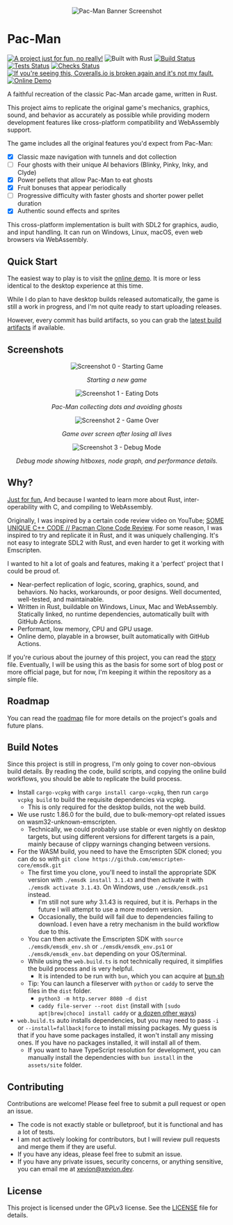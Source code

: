 <!-- markdownlint-disable MD033 -->
<!-- markdownlint-disable MD041 -->

<div align="center">
  <img src="assets/repo/banner.png" alt="Pac-Man Banner Screenshot">
</div>

# Pac-Man

[![A project just for fun, no really!][badge-justforfunnoreally]][justforfunnoreally] ![Built with Rust][badge-built-with-rust] [![Build Status][badge-build]][build] [![Tests Status][badge-test]][test] [![Checks Status][badge-checks]][checks] [![If you're seeing this, Coveralls.io is broken again and it's not my fault.][badge-coverage]][coverage] [![Online Demo][badge-online-demo]][demo]

[badge-built-with-rust]: https://img.shields.io/badge/Built_with-Rust-blue?logo=rust
[badge-justforfunnoreally]: https://img.shields.io/badge/justforfunnoreally-dev-9ff
[badge-test]: https://github.com/Xevion/Pac-Man/actions/workflows/tests.yaml/badge.svg
[badge-checks]: https://github.com/Xevion/Pac-Man/actions/workflows/checks.yaml/badge.svg
[badge-build]: https://github.com/Xevion/Pac-Man/actions/workflows/build.yaml/badge.svg
[badge-coverage]: https://coveralls.io/repos/github/Xevion/Pac-Man/badge.svg?branch=master
[badge-online-demo]: https://img.shields.io/badge/Online%20Demo-Click%20Me!-brightgreen
[justforfunnoreally]: https://justforfunnoreally.dev
[build]: https://github.com/Xevion/Pac-Man/actions/workflows/build.yaml
[test]: https://github.com/Xevion/Pac-Man/actions/workflows/tests.yaml
[checks]: https://github.com/Xevion/Pac-Man/actions/workflows/checks.yaml
[coverage]: https://coveralls.io/github/Xevion/Pac-Man?branch=master
[demo]: https://xevion.github.io/Pac-Man/

A faithful recreation of the classic Pac-Man arcade game, written in Rust.

This project aims to replicate the original game's mechanics, graphics, sound, and behavior as accurately as possible while providing modern development features like cross-platform compatibility and WebAssembly support.

The game includes all the original features you'd expect from Pac-Man:

- [x] Classic maze navigation with tunnels and dot collection
- [ ] Four ghosts with their unique AI behaviors (Blinky, Pinky, Inky, and Clyde)
- [x] Power pellets that allow Pac-Man to eat ghosts
- [x] Fruit bonuses that appear periodically
- [ ] Progressive difficulty with faster ghosts and shorter power pellet duration
- [x] Authentic sound effects and sprites

This cross-platform implementation is built with SDL2 for graphics, audio, and input handling. It can run on Windows, Linux, macOS, even web browsers via WebAssembly.

## Quick Start

The easiest way to play is to visit the [online demo][demo]. It is more or less identical to the desktop experience at this time.

While I do plan to have desktop builds released automatically, the game is still a work in progress, and I'm not quite ready to start uploading releases.

However, every commit has build artifacts, so you can grab the [latest build artifacts][build-workflow] if available.

## Screenshots

<div align="center">
  <img src="assets/repo/screenshots/0.png" alt="Screenshot 0 - Starting Game">
  <p><em>Starting a new game</em></p>

  <img src="assets/repo/screenshots/1.png" alt="Screenshot 1 - Eating Dots">
  <p><em>Pac-Man collecting dots and avoiding ghosts</em></p>

  <img src="assets/repo/screenshots/2.png" alt="Screenshot 2 - Game Over">
  <p><em>Game over screen after losing all lives</em></p>

  <img src="assets/repo/screenshots/3.png" alt="Screenshot 3 - Debug Mode">
  <p><em>Debug mode showing hitboxes, node graph, and performance details.</em></p>
</div>

## Why?

[Just for fun.][justforfunnoreally] And because I wanted to learn more about Rust, inter-operability with C, and compiling to WebAssembly.

Originally, I was inspired by a certain code review video on YouTube; [SOME UNIQUE C++ CODE // Pacman Clone Code Review](https://www.youtube.com/watch?v=OKs_JewEeOo). For some reason, I was inspired to try and replicate it in Rust, and it was uniquely challenging. It's not easy to integrate SDL2 with Rust, and even harder to get it working with Emscripten.

I wanted to hit a lot of goals and features, making it a 'perfect' project that I could be proud of.

- Near-perfect replication of logic, scoring, graphics, sound, and behaviors. No hacks, workarounds, or poor designs. Well documented, well-tested, and maintainable.
- Written in Rust, buildable on Windows, Linux, Mac and WebAssembly. Statically linked, no runtime dependencies, automatically built with GitHub Actions.
- Performant, low memory, CPU and GPU usage.
- Online demo, playable in a browser, built automatically with GitHub Actions.

If you're curious about the journey of this project, you can read the [story](STORY.md) file. Eventually, I will be using this as the basis for some sort of blog post or more official page, but for now, I'm keeping it within the repository as a simple file.

## Roadmap

You can read the [roadmap](ROADMAP.md) file for more details on the project's goals and future plans.

## Build Notes

Since this project is still in progress, I'm only going to cover non-obvious build details. By reading the code, build scripts, and copying the online build workflows, you should be able to replicate the build process.

- Install `cargo-vcpkg` with `cargo install cargo-vcpkg`, then run `cargo vcpkg build` to build the requisite dependencies via vcpkg.
  - This is only required for the desktop builds, not the web build.
- We use rustc 1.86.0 for the build, due to bulk-memory-opt related issues on wasm32-unknown-emscripten.
  - Technically, we could probably use stable or even nightly on desktop targets, but using different versions for different targets is a pain, mainly because of clippy warnings changing between versions.
- For the WASM build, you need to have the Emscripten SDK cloned; you can do so with `git clone https://github.com/emscripten-core/emsdk.git`
  - The first time you clone, you'll need to install the appropriate SDK version with `./emsdk install 3.1.43` and then activate it with `./emsdk activate 3.1.43`. On Windows, use `./emsdk/emsdk.ps1` instead.
    - I'm still not sure _why_ 3.1.43 is required, but it is. Perhaps in the future I will attempt to use a more modern version.
    - Occasionally, the build will fail due to dependencies failing to download. I even have a retry mechanism in the build workflow due to this.
  - You can then activate the Emscripten SDK with `source ./emsdk/emsdk_env.sh` or `./emsdk/emsdk_env.ps1` or `./emsdk/emsdk_env.bat` depending on your OS/terminal.
  - While using the `web.build.ts` is not technically required, it simplifies the build process and is very helpful.
    - It is intended to be run with `bun`, which you can acquire at [bun.sh](https://bun.sh/)
  - Tip: You can launch a fileserver with `python` or `caddy` to serve the files in the `dist` folder.
    - `python3 -m http.server 8080 -d dist`
    - `caddy file-server --root dist` (install with `[sudo apt|brew|choco] install caddy` or [a dozen other ways](https://caddyserver.com/docs/install))
- `web.build.ts` auto installs dependencies, but you may need to pass `-i` or `--install=fallback|force` to install missing packages. My guess is that if you have some packages installed, it won't install any missing ones. If you have no packages installed, it will install all of them.
  - If you want to have TypeScript resolution for development, you can manually install the dependencies with `bun install` in the `assets/site` folder.

## Contributing

Contributions are welcome! Please feel free to submit a pull request or open an issue.

- The code is not exactly stable or bulletproof, but it is functional and has a lot of tests.
- I am not actively looking for contributors, but I will review pull requests and merge them if they are useful.
- If you have any ideas, please feel free to submit an issue.
- If you have any private issues, security concerns, or anything sensitive, you can email me at [xevion@xevion.dev](mailto:xevion@xevion.dev).

## License

This project is licensed under the GPLv3 license. See the [LICENSE](LICENSE) file for details.

[build-workflow]: https://github.com/Xevion/Pac-Man/actions/workflows/build.yaml
